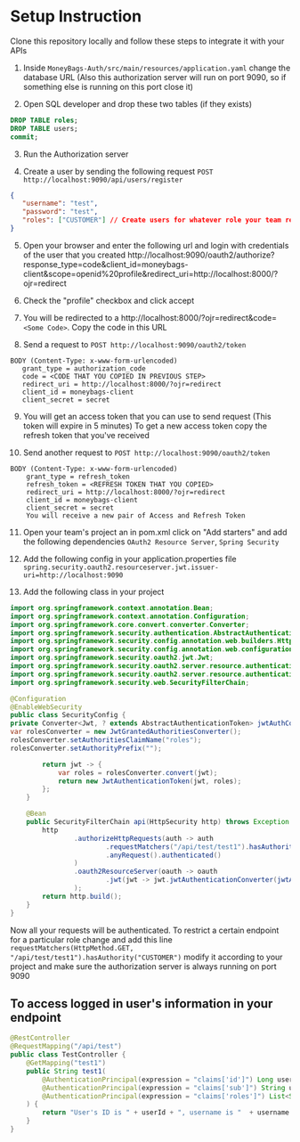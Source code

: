 # Setup Instruction

Clone this repository locally and follow these steps to integrate it with your APIs
1. Inside `MoneyBags-Auth/src/main/resources/application.yaml` change the database URL (Also this authorization server will run on port 9090, so if something else is running on this port close it)

2. Open SQL developer and drop these two tables (if they exists)
```sql
DROP TABLE roles;
DROP TABLE users;
commit;
```

3. Run the Authorization server

4. Create a user by sending the following request
`POST http://localhost:9090/api/users/register`
```JSON   
{
   "username": "test",
   "password": "test",
   "roles": ["CUSTOMER"] // Create users for whatever role your team requires
}
```

5. Open your browser and enter the following url and login with credentials of the user that you created
   http://localhost:9090/oauth2/authorize?response_type=code&client_id=moneybags-client&scope=openid%20profile&redirect_uri=http://localhost:8000/?ojr=redirect

6. Check the "profile" checkbox and click accept

7. You will be redirected to a http://localhost:8000/?ojr=redirect&code=`<Some Code>`. Copy the code in this URL

8. Send a request to
   `POST http://localhost:9090/oauth2/token`
```
BODY (Content-Type: x-www-form-urlencoded)
   grant_type = authorization_code
   code = <CODE THAT YOU COPIED IN PREVIOUS STEP>
   redirect_uri = http://localhost:8000/?ojr=redirect
   client_id = moneybags-client
   client_secret = secret
```

9. You will get an access token that you can use to send request (This token will expire in 5 minutes)
   To get a new access token copy the refresh token that you've received

10. Send another request to
    `POST http://localhost:9090/oauth2/token` 
```
BODY (Content-Type: x-www-form-urlencoded)
    grant_type = refresh_token
    refresh_token = <REFRESH TOKEN THAT YOU COPIED>
    redirect_uri = http://localhost:8000/?ojr=redirect
    client_id = moneybags-client
    client_secret = secret
    You will receive a new pair of Access and Refresh Token
```

11. Open your team's project an in pom.xml click on "Add starters" and add the following dependencies
    `OAuth2 Resource Server`,
    `Spring Security`

12. Add the following config in your application.properties file
    `spring.security.oauth2.resourceserver.jwt.issuer-uri=http://localhost:9090`

13. Add the following class in your project
```java
import org.springframework.context.annotation.Bean;
import org.springframework.context.annotation.Configuration;
import org.springframework.core.convert.converter.Converter;
import org.springframework.security.authentication.AbstractAuthenticationToken;
import org.springframework.security.config.annotation.web.builders.HttpSecurity;
import org.springframework.security.config.annotation.web.configuration.EnableWebSecurity;
import org.springframework.security.oauth2.jwt.Jwt;
import org.springframework.security.oauth2.server.resource.authentication.JwtAuthenticationToken;
import org.springframework.security.oauth2.server.resource.authentication.JwtGrantedAuthoritiesConverter;
import org.springframework.security.web.SecurityFilterChain;

@Configuration
@EnableWebSecurity
public class SecurityConfig {
private Converter<Jwt, ? extends AbstractAuthenticationToken> jwtAuthConverter() {
var rolesConverter = new JwtGrantedAuthoritiesConverter();
rolesConverter.setAuthoritiesClaimName("roles");
rolesConverter.setAuthorityPrefix("");

        return jwt -> {
            var roles = rolesConverter.convert(jwt);
            return new JwtAuthenticationToken(jwt, roles);
        };
    }

    @Bean
    public SecurityFilterChain api(HttpSecurity http) throws Exception {
        http
                .authorizeHttpRequests(auth -> auth
                        .requestMatchers("/api/test/test1").hasAuthority("CUSTOMER")
                        .anyRequest().authenticated()
                )
                .oauth2ResourceServer(oauth -> oauth
                        .jwt(jwt -> jwt.jwtAuthenticationConverter(jwtAuthConverter()))
                );
        return http.build();
    }
}
```

Now all your requests will be authenticated. To restrict a certain endpoint for a particular role
change and add this line
`requestMatchers(HttpMethod.GET, "/api/test/test1").hasAuthority("CUSTOMER")`
modify it according to your project and make sure the authorization server is always running on port 9090

## To access logged in user's information in your endpoint

```java
@RestController
@RequestMapping("/api/test")
public class TestController {
    @GetMapping("test1")
    public String test1(
        @AuthenticationPrincipal(expression = "claims['id']") Long userId,
        @AuthenticationPrincipal(expression = "claims['sub']") String username,
        @AuthenticationPrincipal(expression = "claims['roles']") List<String> roles
    ) {
        return "User's ID is " + userId + ", username is "  + username + ", roles are " + roles;
    }
}
```

